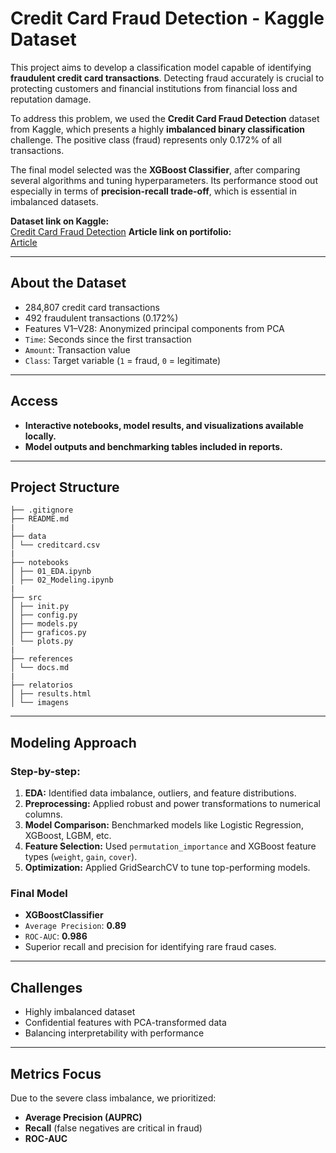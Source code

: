 # Credit Card Fraud Detection - Kaggle Dataset

This project aims to develop a classification model capable of identifying **fraudulent credit card transactions**. Detecting fraud accurately is crucial to protecting customers and financial institutions from financial loss and reputation damage.

To address this problem, we used the **Credit Card Fraud Detection** dataset from Kaggle, which presents a highly **imbalanced binary classification** challenge. The positive class (fraud) represents only 0.172% of all transactions.

The final model selected was the **XGBoost Classifier**, after comparing several algorithms and tuning hyperparameters. Its performance stood out especially in terms of **precision-recall trade-off**, which is essential in imbalanced datasets.

**Dataset link on Kaggle:**  
[Credit Card Fraud Detection](https://www.kaggle.com/datasets/mlg-ulb/creditcardfraud)
**Article link on portifolio:**  
[Article](impossible-gondola-c84.notion.site/Fraud-detection-218ffb9f986680398762f1904d23c227?pvs=74)

---

## About the Dataset

- 284,807 credit card transactions
- 492 fraudulent transactions (0.172%)
- Features V1–V28: Anonymized principal components from PCA
- `Time`: Seconds since the first transaction
- `Amount`: Transaction value
- `Class`: Target variable (`1` = fraud, `0` = legitimate)

---

## Access

- **Interactive notebooks, model results, and visualizations available locally.**
- **Model outputs and benchmarking tables included in reports.**

---

## Project Structure

```
├── .gitignore
├── README.md
|
├── data
│ └── creditcard.csv
|
├── notebooks
│ ├── 01_EDA.ipynb
│ ├── 02_Modeling.ipynb
|
├── src
│ ├── init.py
│ ├── config.py
│ ├── models.py
│ ├── graficos.py
│ └── plots.py
|
├── references
│ └── docs.md
|
├── relatorios
│ ├── results.html
│ └── imagens
```


---

## Modeling Approach

### Step-by-step:
1. **EDA:** Identified data imbalance, outliers, and feature distributions.
2. **Preprocessing:** Applied robust and power transformations to numerical columns.
3. **Model Comparison:** Benchmarked models like Logistic Regression, XGBoost, LGBM, etc.
4. **Feature Selection:** Used `permutation_importance` and XGBoost feature types (`weight`, `gain`, `cover`).
5. **Optimization:** Applied GridSearchCV to tune top-performing models.

### Final Model
- **XGBoostClassifier**
- `Average Precision`: **0.89**
- `ROC-AUC`: **0.986**
- Superior recall and precision for identifying rare fraud cases.

---

## Challenges

- Highly imbalanced dataset
- Confidential features with PCA-transformed data
- Balancing interpretability with performance

---

## Metrics Focus

Due to the severe class imbalance, we prioritized:
- **Average Precision (AUPRC)**
- **Recall** (false negatives are critical in fraud)
- **ROC-AUC**
